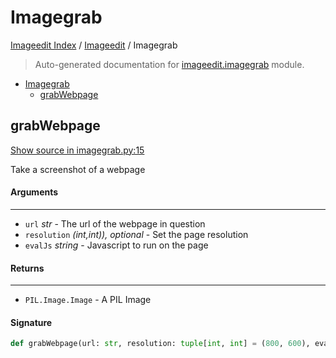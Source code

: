 # Imagegrab

[Imageedit Index](../README.md#imageedit-index) / [Imageedit](./index.md#imageedit) / Imagegrab

> Auto-generated documentation for [imageedit.imagegrab](../../../imageedit/imagegrab.py) module.

- [Imagegrab](#imagegrab)
  - [grabWebpage](#grabwebpage)

## grabWebpage

[Show source in imagegrab.py:15](../../../imageedit/imagegrab.py#L15)

Take a screenshot of a webpage

#### Arguments

----
 - `url` *str* - The url of the webpage in question
 - `resolution` *(int,int)), optional* - Set the page resolution
 - `evalJs` *string* - Javascript to run on the page

#### Returns

-------
 - `PIL.Image.Image` - A PIL Image

#### Signature

```python
def grabWebpage(url: str, resolution: tuple[int, int] = (800, 600), evalJs=None): ...
```